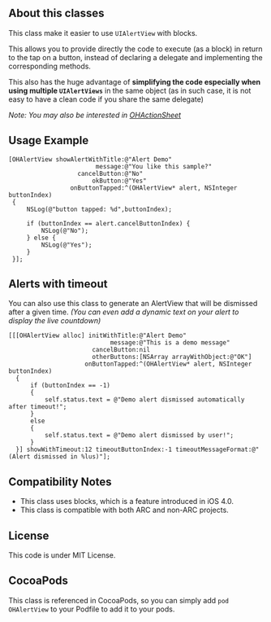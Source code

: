 ## About this classes

This class make it easier to use `UIAlertView` with blocks.

This allows you to provide directly the code to execute (as a block) in return to the tap on a button,
instead of declaring a delegate and implementing the corresponding methods.

This also has the huge advantage of **simplifying the code especially when using multiple `UIAlertViews`** in the same object (as in such case, it is not easy to have a clean code if you share the same delegate)

_Note: You may also be interested in [OHActionSheet](https://github.com/AliSoftware/OHActionSheet)_

## Usage Example

    [OHAlertView showAlertWithTitle:@"Alert Demo"
                            message:@"You like this sample?"
                       cancelButton:@"No"
                           okButton:@"Yes"
                     onButtonTapped:^(OHAlertView* alert, NSInteger buttonIndex)
     {
         NSLog(@"button tapped: %d",buttonIndex);
     
         if (buttonIndex == alert.cancelButtonIndex) {
             NSLog(@"No");
         } else {
             NSLog(@"Yes");
         }
     }];
     
## Alerts with timeout

You can also use this class to generate an AlertView that will be dismissed after a given time.
_(You can even add a dynamic text on your alert to display the live countdown)_

    [[[OHAlertView alloc] initWithTitle:@"Alert Demo"
                                message:@"This is a demo message"
                           cancelButton:nil
                           otherButtons:[NSArray arrayWithObject:@"OK"]
                         onButtonTapped:^(OHAlertView* alert, NSInteger buttonIndex)
      {
          if (buttonIndex == -1)
          {
              self.status.text = @"Demo alert dismissed automatically after timeout!";
          }
          else
          {
              self.status.text = @"Demo alert dismissed by user!";
          }
      }] showWithTimeout:12 timeoutButtonIndex:-1 timeoutMessageFormat:@"(Alert dismissed in %lus)"];

## Compatibility Notes

* This class uses blocks, which is a feature introduced in iOS 4.0.
* This class is compatible with both ARC and non-ARC projects.

## License

This code is under MIT License.

## CocoaPods

This class is referenced in CocoaPods, so you can simply add `pod OHAlertView` to your Podfile to add it to your pods.
